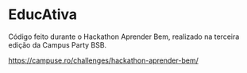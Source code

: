# EducAtiva

Código feito durante o Hackathon Aprender Bem, realizado na terceira edição da Campus Party BSB. 


https://campuse.ro/challenges/hackathon-aprender-bem/
